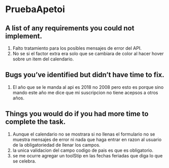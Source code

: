 # PruebaApetoi

## A list of any requirements you could not implement.

1. Falto tratamiento para los posibles mensajes de error del API.
2. No se si el factor extra era solo que se cambiara de color al hacer hover sobre un item del calendario. 


## Bugs you’ve identified but didn’t have time to fix.

1. El año que se le manda al api es 2018 no 2008 pero esto es porque sino mando este año me dice que mi suscripcion no tiene acepsos a otros años.

## Things you would do if you had more time to complete the task. 

1. Aunque el calendario no se mostrara si no llenas el formulario no se muestra mensajes de error ni nada que haga entrar en razon al usuario de la obligatoriedad de llenar los campos. 
2. la unica validacion del campo codigo de pais es que es obligatorio.
3. se me ocurre agregar un toolStip en las fechas feriadas que diga lo que se celebra. 


